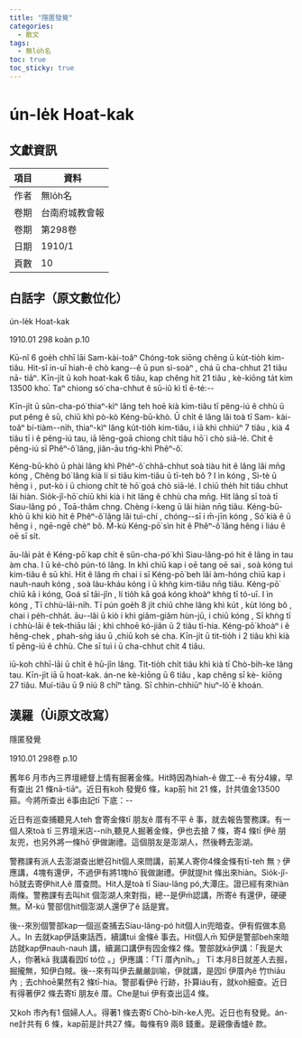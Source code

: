 ```yaml
---
title: "隱匿發覺"
categories:
  - 散文
tags:
  - 無lo̍h名
toc: true
toc_sticky: true
---
```


# ún-le̍k Hoat-kak

## 文獻資訊

| 項目 | 資料 |
|---|---|
| 作者 | 無lo̍h名 |
| 卷期 | 台南府城教會報 |
| 卷期 | 第298卷 |
| 日期 | 1910/1 |
| 頁數 | 10 |

## 白話字（原文數位化）

ún-le̍k Hoat-kak

1910.01 298 koàn p.10

Kū-nî 6 goe̍h chhī lāi Sam-kài-toâⁿ Chóng-tok siōng chêng ū ku̍t-tio̍h kim- tiâu. Hit-sî in-uī hiah-ê chò kang--ê ū pun sì-soàⁿ , chá ū cha-chhut 21 tiâu nā- tiāⁿ. Kīn-ji̍t ū koh hoat-kak 6 tiâu, kap chêng hit 21 tiâu , kè-kiōng ta̍t kim 13500 kho͘. Taⁿ chiong só͘ cha-chhut ê sū-iû kì tī ē-té:--

Kīn-ji̍t ū sûn-cha-pó͘ thiaⁿ-kìⁿ lâng teh hoē kià kim-tiâu tī pêng-iú ê chhù ū put pêng ê sū, chiū khì pò-kò Kéng-bū-khò. Ū chi̍t ê lâng lâi toà tī Sam- kài-toâⁿ bí-tiàm--ni̍h, thiaⁿ-kìⁿ lâng ku̍t-tio̍h kim-tiâu, i iā khì chhiúⁿ 7 tiâu , kià 4 tiâu tī i ê pêng-iú tau, iā lēng-goā chiong chi̍t tiâu hō͘ i chò siā-lé. Chit ê pêng-iú sī Phêⁿ-ô͘ lâng, jiân-āu tńg-khì Phêⁿ-ô͘.

Kéng-bū-khò ū phài lâng khì Phêⁿ-ô͘ chhâ-chhut soà tiàu hit ê lâng lâi mn̄g kóng , Chêng bó͘ lâng kià lí sì tiâu kim-tiâu ū tī-teh bô ? I ìn kóng , Sì-tè ū hêng i , put-kò i ū chiong chi̍t tè hō͘ goá chò siā-lé. I chiū the̍h hit tiâu chhut lâi hiàn. Sio̍k-jî-hō͘ chiū khì kià i hit lâng ê chhù cha mn̄g. Hit lâng sī toà tī Siau-lâng pó , Toā-thâm chng. Chèng í-keng ū lâi hiàn nn̄g tiâu. Kéng-bū-khò ū khì kiò hit ê Phêⁿ-ô͘ lâng lâi tuì-chí , chóng--sī i m̄-jīn kóng , Só͘ kià ê ū hêng i , ngē-ngē chèⁿ bô. M̄-kú Kéng-pō͘ sìn hit ê Phêⁿ-ô͘ lâng hêng i liáu ê oē sī si̍t.

āu-lâi pa̍t ê Kéng-pō͘ kap chi̍t ê sûn-cha-pó͘ khì Siau-lâng-pó hit ê lâng in tau àm cha. I ū ké-chò pún-tó lâng. In khì chiū kap i oē tang oē sai , soà kóng tuì kim-tiâu ê sū khì. Hit ê lâng m̄ chai i sī Kéng-pō͘ beh lâi àm-hóng chiū kap i nauh-nauh kóng , soà làu-kháu kóng i ū khǹg kim-tiâu nn̄g tiâu. Kéng-pō͘ chiū kā i kóng, Goá sī tāi-jîn , lí tio̍h kā goá kóng khoàⁿ khǹg tī tó-uī. I ìn kóng , Tī chhù-lāi-ni̍h. Tī pún goe̍h 8 ji̍t chiū chhe lâng khì ku̍t , ku̍t lóng bô , chai i pe̍h-chha̍t. āu--lâi ū kiò i khì giâm-giâm hùn-jū, i chiū kóng , Sī khǹg tī i chhù-lāi ê tek-thiāu lāi ; khì chhoē kó-jiân ū 2 tiâu tī-hia. Kéng-pō͘ khoàⁿ i ê hêng-chek , phah-sǹg iáu ū ,chiū koh sè cha. Kīn-ji̍t ū tit-tio̍h i 2 tiâu khì kià tī pêng-iú ê chhù. Che sī tuì i ū cha-chhut chit 4 tiâu.

iū-koh chhī-lāi ū chi̍t ê hū-jîn lâng. Tit-tio̍h chi̍t tiâu khì kià tī Chò-bi̍h-ke lâng tau. Kīn-ji̍t iā ū hoat-kak. án-ne kè-kiōng ū 6 tiâu , kap chêng sī kè- kiōng 27 tiâu. Muí-tiâu ū 9 niú 8 chîⁿ tāng. Sī chhin-chhiūⁿ hiuⁿ-lô͘ ê khoán.

## 漢羅（Ùi原文改寫）

隱匿發覺

1910.01 298卷 p.10

舊年6 月市內三界壇總督上情有掘著金條。Hit時因為hiah-ê 做工--ê 有分4線，早有查出 21 條nā-tiāⁿ。近日有koh 發覺6 條，kap前 hit 21 條，計共值金13500 箍。今將所查出 ê事由記tī 下底：--

近日有巡查捕聽見人teh 會寄金條tī 朋友ê 厝有不平 ê 事，就去報告警務課。有一個人來toà tī 三界壇米店--ni̍h,聽見人掘著金條，伊也去搶 7 條，寄4 條tī 伊ê 朋友兜，也另外將一條hō͘ 伊做謝禮。這個朋友是澎湖人，然後轉去澎湖。

警務課有派人去澎湖查出紲召hit個人來問講，前某人寄你4條金條有tī-teh 無﹖伊應講，4塊有還伊，不過伊有將1塊hō͘ 我做謝禮。伊就提hit 條出來hiàn。Sio̍k-jî-hō͘就去寄伊hit人ê 厝查問。Hit人是toà tī Siau-lâng pó,大潭庄。證已經有來hiàn 兩條。警務課有去叫hit 個澎湖人來對指，總--是伊m̄認講，所寄ê 有還伊，硬硬無。M̄-kú 警部信hit個澎湖人還伊了ê 話是實。

後--來別個警部kap一個巡查捕去Siau-lâng-pó hit個人in兜暗查。伊有假做本島人。In 去就kap伊話東話西，續講tuì 金條ê 事去。Hit個人m̄ 知伊是警部beh來暗訪就kap伊nauh-nauh 講，續漏口講伊有囥金條2 條。警部就kā伊講：「我是大人，你著kā 我講看囥tī tó位 。」伊應講：「Tī 厝內ni̍h。」 Tī 本月8日就差人去掘，掘攏無，知伊白賊。後--來有叫伊去嚴嚴訓喻，伊就講，是囥tī 伊厝內ê 竹thiāu內﹔去chhoē果然有2 條tī-hia。警部看伊ê 行跡，扑算iáu有，就koh細查。近日有得著伊2 條去寄tī 朋友ê 厝。Che是tuì 伊有查出這4 條。

又koh 市內有1 個婦人人。得著1 條去寄tī Chò-bi̍h-ke人兜。近日也有發覺。án-ne計共有 6 條，kap前是計共27 條。每條有9 兩8 錢重。是親像香爐ê 款。
